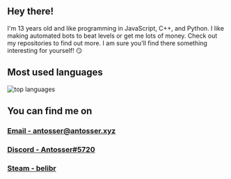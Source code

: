 ## Hey there!
I'm 13 years old and like programming in JavaScript, C++, and Python. I like making automated bots to beat levels or get me lots of money. Check out my repositories to find out more. I am sure you'll find there something interesting for yourself! :smirk:

<!--
## Stats
<img alt="stats" src="https://github-readme-stats.vercel.app/api?username=Antosser&show_icons=true&count_private=true&theme=radical">
-->

## Most used languages
<img alt="top languages" src="https://github-readme-stats.vercel.app/api/top-langs/?username=Antosser&theme=radical&exclude_repo=website&hide=Batchfile,CSS">

## You can find me on
### <a href="mailto:antosser@antosser.xyz?subject=Hey%20Antosser!">Email - antosser@antosser.xyz</a>
### <a href="https://discord.com/users/598883942342328322">Discord - Antosser#5720</a>
### <a href="https://steamcommunity.com/id/belibr">Steam - belibr</a>

